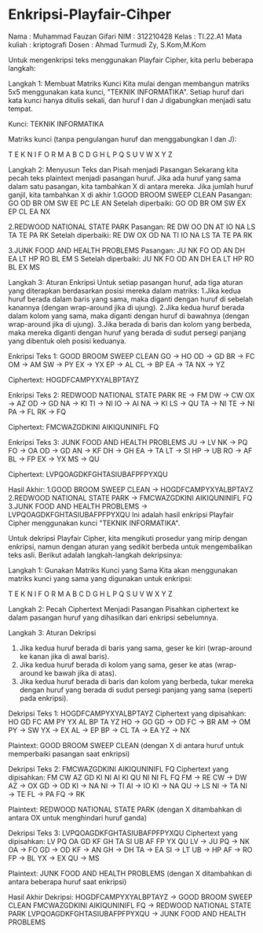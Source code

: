 # Enkripsi-Playfair-Cihper
Nama : Muhammad Fauzan Gifari
NIM : 312210428
Kelas : TI.22.A1
Mata kuliah : kriptografi
Dosen : Ahmad Turmudi Zy, S.Kom,M.Kom

Untuk mengenkripsi teks menggunakan Playfair Cipher, kita perlu beberapa langkah:

Langkah 1: Membuat Matriks Kunci
Kita mulai dengan membangun matriks 5x5 menggunakan kata kunci, "TEKNIK INFORMATIKA". Setiap huruf dari kata kunci hanya ditulis sekali, dan huruf I dan J digabungkan menjadi satu tempat.

Kunci: TEKNIK INFORMATIKA

Matriks kunci (tanpa pengulangan huruf dan menggabungkan I dan J):

T  E  K  N  I
F  O  R  M  A
B  C  D  G  H
L  P  Q  S  U
V  W  X  Y  Z

Langkah 2: Menyusun Teks dan Pisah menjadi Pasangan
Sekarang kita pecah teks plaintext menjadi pasangan huruf. Jika ada huruf yang sama dalam satu pasangan, kita tambahkan X di antara mereka. Jika jumlah huruf ganjil, kita tambahkan X di akhir
1.GOOD BROOM SWEEP CLEAN
Pasangan: GO OD BR OM SW EE PC LE AN
Setelah diperbaiki: GO OD BR OM SW EX EP CL EA NX

2.REDWOOD NATIONAL STATE PARK
Pasangan: RE DW OO DN AT IO NA LS TA TE PA RK
Setelah diperbaiki: RE DW OX OD NA TI IO NA LS TA TE PA RK

3.JUNK FOOD AND HEALTH PROBLEMS
Pasangan: JU NK FO OD AN DH EA LT HP RO BL EM S
Setelah diperbaiki: JU NK FO OD AN DH EA LT HP RO BL EX MS

Langkah 3: Aturan Enkripsi
Untuk setiap pasangan huruf, ada tiga aturan yang diterapkan berdasarkan posisi mereka dalam matriks:
1.Jika kedua huruf berada dalam baris yang sama, maka diganti dengan huruf di sebelah kanannya (dengan wrap-around jika di ujung).
2.Jika kedua huruf berada dalam kolom yang sama, maka diganti dengan huruf di bawahnya (dengan wrap-around jika di ujung).
3.Jika berada di baris dan kolom yang berbeda, maka mereka diganti dengan huruf yang berada di sudut persegi panjang yang dibentuk oleh posisi keduanya.

Enkripsi Teks 1: GOOD BROOM SWEEP CLEAN
GO → HO
OD → GD
BR → FC
OM → AM
SW → PY
EX → YX
EP → AL
CL → BP
EA → TA
NX → YZ

Ciphertext: HOGDFCAMPYXYALBPTAYZ

Enkripsi Teks 2: REDWOOD NATIONAL STATE PARK
RE → FM
DW → CW
OX → AZ
OD → GD
NA → KI
TI → NI
IO → AI
NA → KI
LS → QU
TA → NI
TE → NI
PA → FL
RK → FQ

Ciphertext: FMCWAZGDKINI AIKIQUNINIFL FQ

Enkripsi Teks 3: JUNK FOOD AND HEALTH PROBLEMS
JU → LV
NK → PQ
FO → OA
OD → GD
AN → KF
DH → GH
EA → TA
LT → SI
HP → UB
RO → AF
BL → FP
EX → YX
MS → QU

Ciphertext: LVPQOAGDKFGHTASIUBAFPFPYXQU

Hasil Akhir:
1.GOOD BROOM SWEEP CLEAN → HOGDFCAMPYXYALBPTAYZ
2.REDWOOD NATIONAL STATE PARK → FMCWAZGDKINI AIKIQUNINIFL FQ
3.JUNK FOOD AND HEALTH PROBLEMS → LVPQOAGDKFGHTASIUBAFPFPYXQU
Ini adalah hasil enkripsi Playfair Cipher menggunakan kunci "TEKNIK INFORMATIKA".

Untuk dekripsi Playfair Cipher, kita mengikuti prosedur yang mirip dengan enkripsi, namun dengan aturan yang sedikit berbeda untuk mengembalikan teks asli. Berikut adalah langkah-langkah dekripsinya:

Langkah 1: Gunakan Matriks Kunci yang Sama
Kita akan menggunakan matriks kunci yang sama yang digunakan untuk enkripsi:

T  E  K  N  I
F  O  R  M  A
B  C  D  G  H
L  P  Q  S  U
V  W  X  Y  Z

Langkah 2: Pecah Ciphertext Menjadi Pasangan 
Pisahkan ciphertext ke dalam pasangan huruf yang dihasilkan dari enkripsi sebelumnya.

Langkah 3: Aturan Dekripsi
1. Jika kedua huruf berada di baris yang sama, geser ke kiri (wrap-around ke kanan jika di awal baris).
2. Jika kedua huruf berada di kolom yang sama, geser ke atas (wrap-around ke bawah jika di atas).
3. Jika kedua huruf berada di baris dan kolom yang berbeda, tukar mereka dengan huruf yang berada di sudut persegi panjang yang sama (seperti pada enkripsi).

Dekripsi Teks 1: HOGDFCAMPYXYALBPTAYZ
Ciphertext yang dipisahkan: HO GD FC AM PY YX AL BP TA YZ
HO → GO
GD → OD
FC → BR
AM → OM
PY → SW
YX → EX
AL → EP
BP → CL
TA → EA
YZ → NX

Plaintext: GOOD BROOM SWEEP CLEAN (dengan X di antara huruf untuk memperbaiki pasangan saat enkripsi)

Dekripsi Teks 2: FMCWAZGDKINI AIKIQUNINIFL FQ
Ciphertext yang dipisahkan: FM CW AZ GD KI NI AI KI QU NI NI FL FQ
FM → RE
CW → DW
AZ → OX
GD → OD
KI → NA
NI → TI
AI → IO
KI → NA
QU → LS
NI → TA
NI → TE
FL → PA
FQ → RK

Plaintext: REDWOOD NATIONAL STATE PARK (dengan X ditambahkan di antara OX untuk menghindari huruf ganda)

Dekripsi Teks 3: LVPQOAGDKFGHTASIUBAFPFPYXQU
Ciphertext yang dipisahkan: LV PQ OA GD KF GH TA SI UB AF FP YX QU
LV → JU
PQ → NK
OA → FO
GD → OD
KF → AN
GH → DH
TA → EA
SI → LT
UB → HP
AF → RO
FP → BL
YX → EX
QU → MS

Plaintext: JUNK FOOD AND HEALTH PROBLEMS (dengan X ditambahkan di antara beberapa huruf saat enkripsi)

Hasil Akhir Dekripsi:
HOGDFCAMPYXYALBPTAYZ → GOOD BROOM SWEEP CLEAN
FMCWAZGDKINI AIKIQUNINIFL FQ → REDWOOD NATIONAL STATE PARK
LVPQOAGDKFGHTASIUBAFPFPYXQU → JUNK FOOD AND HEALTH PROBLEMS








